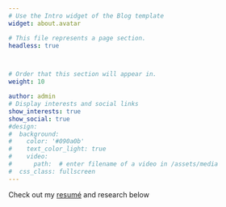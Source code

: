 ```yaml
---
# Use the Intro widget of the Blog template
widget: about.avatar

# This file represents a page section.
headless: true



# Order that this section will appear in.
weight: 10

author: admin
# Display interests and social links
show_interests: true
show_social: true
#design:
#  background:
#    color: '#090a0b'
#    text_color_light: true
#    video:
#      path:  # enter filename of a video in /assets/media
#  css_class: fullscreen
---
```





Check out my [resumé](/about/) and research below
